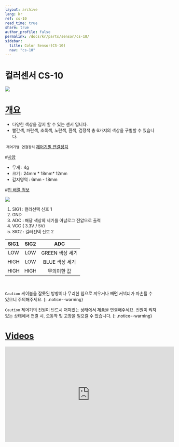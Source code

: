 ```yaml
---
layout: archive
lang: kr
ref: cs-10
read_time: true
share: true
author_profile: false
permalink: /docs/kr/parts/sensor/cs-10/
sidebar:
  title: Color Sensor(CS-10)
  nav: "cs-10"
---
```


# 컬러센서 CS-10

![](/assets/images/parts/sensors/cs-10_product.png)

# [개요](#introduction)

-  다양한 색상을 감지 할 수 있는 센서 입니다.
-  빨간색, 파란색, 초록색, 노란색, 흰색, 검정색 총 6가지의 색상을 구별할 수 있습니다.

 `제어기별 연결장치` [제어기별 연결장치]

#[사양](#specifications)

- 무게 : 4g
- 크기 : 24mm * 18mm* 12mm
- 감지영역 : 6mm - 18mm

#[핀 배열 정보](#pinout)

![](/assets/images/parts/sensors/cs-10_pinout.gif)

1.  SIG1 : 컬러선택 신호 1
2.  GND
3.  ADC : 해당 색상의 세기를 아날로그 전압으로 출력
4.  VCC ( 3.3V / 5V)
5.  SIG2 : 컬러선택 신호 2

|SIG1 |  SIG2 |  ADC|
|:---:|:---:|:---:|
|LOW  |  LOW  |  GREEN 색상 세기|
|HIGH |  LOW  |  BLUE 색상 세기|
|HIGH |  HIGH |  무의미한 값|
 

`Caution` 케이블을 잘못된 방향이나 무리한 힘으로 끼우거나 빼면 커넥터가 파손될 수 있으니 주의해주세요. {: .notice--warning}

`Caution` 제어기의 전원이 반드시 꺼져있는 상태에서 제품을 연결해주세요. 전원이 켜져있는 상태에서 연결 시, 오동작 및 고장을 일으킬 수 있습니다.
{: .notice--warning}

# [Videos](#videos)

<iframe width="560" height="315" src="https://www.youtube.com/embed/8XRVIbXkpzw" frameborder="0" allowfullscreen></iframe>

[제어기별 연결장치]: /docs/kr/parts/controller/controller_compatibility/
